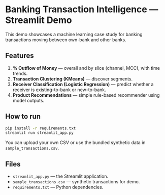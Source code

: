 
# Banking Transaction Intelligence — Streamlit Demo

This demo showcases a machine learning case study for banking transactions moving between own-bank and other banks.

## Features
1. **% Outflow of Money** — overall and by slice (channel, MCC), with time trends.
2. **Transaction Clustering (KMeans)** — discover segments.
3. **Receiver Classification (Logistic Regression)** — predict whether a receiver is existing-to-bank or new-to-bank.
4. **Product Recommendations** — simple rule-based recommender using model outputs.

## How to run

```bash
pip install -r requirements.txt
streamlit run streamlit_app.py
```

You can upload your own CSV or use the bundled synthetic data in `sample_transactions.csv`.

## Files
- `streamlit_app.py` — the Streamlit application.
- `sample_transactions.csv` — synthetic transactions for demo.
- `requirements.txt` — Python dependencies.
